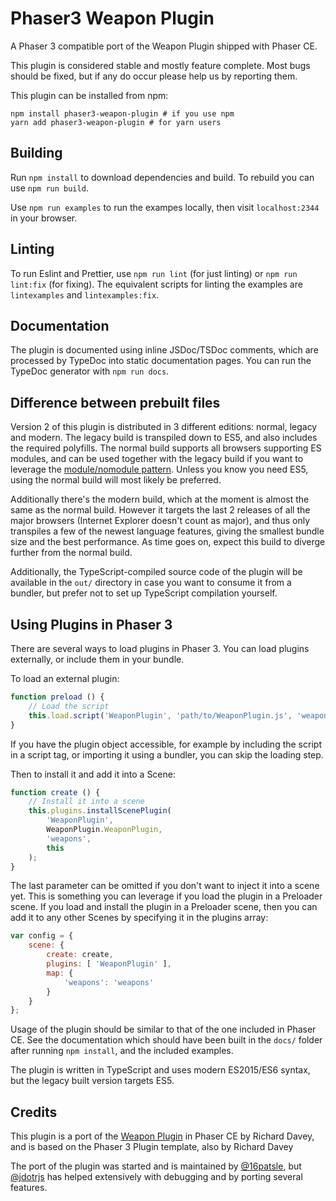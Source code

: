 # Phaser3 Weapon Plugin

A Phaser 3 compatible port of the Weapon Plugin shipped with Phaser CE.

This plugin is considered stable and mostly feature complete. Most bugs should be fixed, but if any do occur please help us by reporting them.

This plugin can be installed from npm:
```
npm install phaser3-weapon-plugin # if you use npm
yarn add phaser3-weapon-plugin # for yarn users
```

## Building

Run `npm install` to download dependencies and build. To rebuild you can use `npm run build`.

Use `npm run examples` to run the exampes locally, then visit `localhost:2344` in your browser.

## Linting

To run Eslint and Prettier, use `npm run lint` (for just linting) or `npm run lint:fix` (for fixing). The equivalent scripts for linting the examples are `lintexamples` and `lintexamples:fix`.

## Documentation

The plugin is documented using inline JSDoc/TSDoc comments, which are processed by TypeDoc into static documentation pages. You can run the TypeDoc generator with `npm run docs`.

## Difference between prebuilt files

Version 2 of this plugin is distributed in 3 different editions: normal, legacy and modern. The legacy build is transpiled down to ES5, and also includes the required polyfills. The normal build supports all browsers supporting ES modules, and can be used together with the legacy build if you want to leverage the
[module/nomodule pattern](https://philipwalton.com/articles/deploying-es2015-code-in-production-today/). Unless you know you need ES5, using the normal build will most likely be preferred.

Additionally there's the modern build, which at the moment is almost the same as the normal build. However it targets the last 2 releases of all the major browsers (Internet Explorer doesn't count as major), and thus only transpiles a few of the newest language features, giving the smallest bundle size and the best performance. As time goes on, expect this build to diverge further from the normal build.

Additionally, the TypeScript-compiled source code of the plugin will be available in the `out/` directory in case you want to consume it from a bundler, but prefer not to set up TypeScript compilation yourself.

## Using Plugins in Phaser 3

There are several ways to load plugins in Phaser 3. You can load plugins externally, or include them in your bundle.

To load an external plugin:

```js
function preload () {
    // Load the script
    this.load.script('WeaponPlugin', 'path/to/WeaponPlugin.js', 'weaponPlugin', 'weapons');
}
```

If you have the plugin object accessible, for example by including the script in a script tag, or importing it using a bundler, you can skip the loading step.

Then to install it and add it into a Scene:

```js
function create () {
    // Install it into a scene
    this.plugins.installScenePlugin(
        'WeaponPlugin',
        WeaponPlugin.WeaponPlugin,
        'weapons',
        this
    );
}
```

The last parameter can be omitted if you don't want to inject it into a scene yet. This is something you can leverage if you load the plugin in a Preloader scene. If you load and install the plugin in a Preloader scene, then you can add it to any other Scenes by specifying it in the plugins array:

```js
var config = {
    scene: {
        create: create,
        plugins: [ 'WeaponPlugin' ],
        map: {
            'weapons': 'weapons'
        }
    }
};
```

Usage of the plugin should be similar to that of the one included in Phaser CE. See the documentation which should have been built in the `docs/` folder after running `npm install`, and the included examples.

The plugin is written in TypeScript and uses modern ES2015/ES6 syntax, but the legacy built version targets ES5.

## Credits
This plugin is a port of the [Weapon Plugin](https://github.com/photonstorm/phaser-ce/blob/f2be9bef1d953c9cd55dcd8808d109fa96731126/src/plugins/weapon/WeaponPlugin.js) in Phaser CE by Richard Davey, and is based on the Phaser 3 Plugin template, also by Richard Davey

The port of the plugin was started and is maintained by [@16patsle](https://github.com/16patsle), but
[@jdotrjs](https://github.com/jdotrjs) has helped extensively with debugging and by
porting several features.
